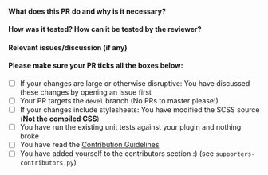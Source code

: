 <!-- Thank you for your contribution! To help me review this PR, please fill out the template below
     as accurately as possible. If this template is not filled out the pull request may be closed
     Thank you for your cooperation!
-->
#### What does this PR do and why is it necessary?

#### How was it tested? How can it be tested by the reviewer?

#### Relevant issues/discussion (if any)

#### Please make sure your PR ticks all the boxes below:
* [ ] If your changes are large or otherwise disruptive: You have discussed these changes by opening an issue first
* [ ] Your PR targets the `devel` branch (No PRs to master please!)
* [ ] If your changes include stylesheets: You have modified the SCSS source (**Not the compiled CSS**)
* [ ] You have run the existing unit tests against your plugin and nothing broke
* [ ] You have read the [Contribution Guidelines](https://github.com/cp2004/OctoPrint-EEPROM-Marlin/blob/master/CONTRIBUTING.md)
* [ ] You have added yourself to the contributors section :) (see `supporters-contributors.py`)
